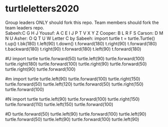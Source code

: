 # turtleletters2020

Group leaders ONLY should fork this repo.  Team members should fork the team leaders repo.  
Sabeeh:C G H J 
Yousuf: A C E I J P T V X Y Z
Cooper: B L R F S
Carson: D M N U
Asher: O Q T U W
Letter C by Sabeeh:
import turtle
t = turtle.Turtle()
t.up()
t.bk(180)
t.left(90)
t.down()
t.forward(180)
t.right(90)
t.forward(180)
t.backward(180)
t.right(90)
t.forward(180)
t.left(90)
t.forward(180)

#U
import turtle
turtle.forward(50)
turtle.left(90)
turtle.forward(100)
turtle.right(180)
turtle.forward(100)
turtle.right(90)
turtle.forward(50)
turtle.right(90)
turtle.forward(100)

#m
import turtle
turtle.left(90)
turtle.forward(100)
turtle.right(150)
turtle.forward(50)
turtle.left(120)
turtle.forward(50)
turtle.right(150)
turtle.forward(100)

#N
import turtle
turtle.left(90)
turtle.forward(100)
turtle.right(150)
turtle.forward(110)
turtle.left(150)
turtle.forward(100)

#D
turtle.forward(50)
turtle.left(90)
turtle.forward(100)
turtle.left(90)
turtle.forward(50)
turtle.left(90)
turtle.forward(100)
turtle.left(90)

